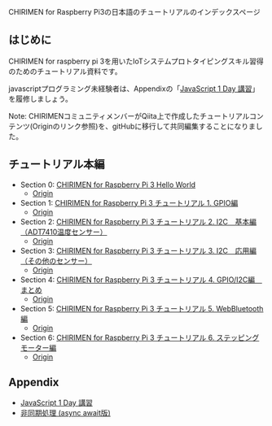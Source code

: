 CHIRIMEN for Raspberry Pi3の日本語のチュートリアルのインデックスページ

## はじめに
CHIRIMEN for raspberry pi 3を用いたIoTシステムプロトタイピングスキル習得のためのチュートリアル資料です。

javascriptプログラミング未経験者は、Appendixの「[JavaScript 1 Day 講習](https://webiotmakers.github.io/static/docs/maebashi-js.pdf)」を履修しましょう。

Note: CHIRIMENコミュニティメンバーがQiita上で作成したチュートリアルコンテンツ(Originのリンク参照)を、gitHubに移行して共同編集することになりました。

## チュートリアル本編
* Section 0: [CHIRIMEN for Raspberry Pi 3 Hello World](section0.md)
  * [Origin](https://qiita.com/tadfmac/items/82817476615fdc7394b3)
* Section 1: [CHIRIMEN for Raspberry Pi 3 チュートリアル 1. GPIO編](section1.md)
  * [Origin](https://qiita.com/tadfmac/items/ebd01cfe46e30de70f3d)
* Section 2: [CHIRIMEN for Raspberry Pi 3 チュートリアル 2. I2C　基本編（ADT7410温度センサー）](section2.md)
  * [Origin](https://qiita.com/tadfmac/items/36d5467f79b6fd3114fb)
* Section 3: [CHIRIMEN for Raspberry Pi 3 チュートリアル 3. I2C　応用編（その他のセンサー）](section3.md)
  * [Origin](https://qiita.com/tadfmac/items/b17d8c6a35b31c495a36)
* Section 4: [CHIRIMEN for Raspberry Pi 3 チュートリアル 4. GPIO/I2C編　まとめ](section4.md)
  * [Origin](https://qiita.com/tadfmac/items/d627f8d2fec3c5f8711b)
* Section 5: [CHIRIMEN for Raspberry Pi 3 チュートリアル 5. WebBluetooth編](section5.md)
  * [Origin](https://qiita.com/g200kg/items/28b3cc8c058bb49673a2)
* Section 6: [CHIRIMEN for Raspberry Pi 3 チュートリアル 6. ステッピングモーター編](section6.md)
  * [Origin](https://qiita.com/g200kg/items/cfb737c07b9b6edced3e)

## Appendix
* [JavaScript 1 Day 講習](https://webiotmakers.github.io/static/docs/maebashi-js.pdf)
* [非同期処理 (async await版)](appendix0.md)
